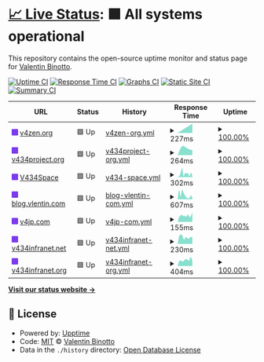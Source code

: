 # [📈 Live Status](https://status.v434project.com): <!--live status--> **🟩 All systems operational**

This repository contains the open-source uptime monitor and status page for [Valentin Binotto](https://v4zen.com).

[![Uptime CI](https://github.com/valentinbinotto/status/workflows/Uptime%20CI/badge.svg)](https://github.com/valentinbinotto/status/actions?query=workflow%3A%22Uptime+CI%22)
[![Response Time CI](https://github.com/valentinbinotto/status/workflows/Response%20Time%20CI/badge.svg)](https://github.com/valentinbinotto/status/actions?query=workflow%3A%22Response+Time+CI%22)
[![Graphs CI](https://github.com/valentinbinotto/status/workflows/Graphs%20CI/badge.svg)](https://github.com/valentinbinotto/status/actions?query=workflow%3A%22Graphs+CI%22)
[![Static Site CI](https://github.com/valentinbinotto/status/workflows/Static%20Site%20CI/badge.svg)](https://github.com/valentinbinotto/status/actions?query=workflow%3A%22Static+Site+CI%22)
[![Summary CI](https://github.com/valentinbinotto/status/workflows/Summary%20CI/badge.svg)](https://github.com/valentinbinotto/status/actions?query=workflow%3A%22Summary+CI%22)

<!--start: status pages-->
<!-- This summary is generated by Upptime (https://github.com/upptime/upptime) -->
<!-- Do not edit this manually, your changes will be overwritten -->
<!-- prettier-ignore -->
| URL | Status | History | Response Time | Uptime |
| --- | ------ | ------- | ------------- | ------ |
| <img alt="" src="https://raw.githubusercontent.com/valentinbinotto/status/master/assets/icon.png" height="13"> [v4zen.org](https://v4zen.org) | 🟩 Up | [v4zen-org.yml](https://github.com/valentinbinotto/status/commits/HEAD/history/v4zen-org.yml) | <details><summary><img alt="Response time graph" src="./graphs/v4zen-org/response-time-week.png" height="20"> 227ms</summary><br><a href="https://status.v434project.org/history/v4zen-org"><img alt="Response time 227" src="https://img.shields.io/endpoint?url=https%3A%2F%2Fraw.githubusercontent.com%2Fvalentinbinotto%2Fstatus%2FHEAD%2Fapi%2Fv4zen-org%2Fresponse-time.json"></a><br><a href="https://status.v434project.org/history/v4zen-org"><img alt="24-hour response time 227" src="https://img.shields.io/endpoint?url=https%3A%2F%2Fraw.githubusercontent.com%2Fvalentinbinotto%2Fstatus%2FHEAD%2Fapi%2Fv4zen-org%2Fresponse-time-day.json"></a><br><a href="https://status.v434project.org/history/v4zen-org"><img alt="7-day response time 227" src="https://img.shields.io/endpoint?url=https%3A%2F%2Fraw.githubusercontent.com%2Fvalentinbinotto%2Fstatus%2FHEAD%2Fapi%2Fv4zen-org%2Fresponse-time-week.json"></a><br><a href="https://status.v434project.org/history/v4zen-org"><img alt="30-day response time 227" src="https://img.shields.io/endpoint?url=https%3A%2F%2Fraw.githubusercontent.com%2Fvalentinbinotto%2Fstatus%2FHEAD%2Fapi%2Fv4zen-org%2Fresponse-time-month.json"></a><br><a href="https://status.v434project.org/history/v4zen-org"><img alt="1-year response time 227" src="https://img.shields.io/endpoint?url=https%3A%2F%2Fraw.githubusercontent.com%2Fvalentinbinotto%2Fstatus%2FHEAD%2Fapi%2Fv4zen-org%2Fresponse-time-year.json"></a></details> | <details><summary><a href="https://status.v434project.org/history/v4zen-org">100.00%</a></summary><a href="https://status.v434project.org/history/v4zen-org"><img alt="All-time uptime 100.00%" src="https://img.shields.io/endpoint?url=https%3A%2F%2Fraw.githubusercontent.com%2Fvalentinbinotto%2Fstatus%2FHEAD%2Fapi%2Fv4zen-org%2Fuptime.json"></a><br><a href="https://status.v434project.org/history/v4zen-org"><img alt="24-hour uptime 100.00%" src="https://img.shields.io/endpoint?url=https%3A%2F%2Fraw.githubusercontent.com%2Fvalentinbinotto%2Fstatus%2FHEAD%2Fapi%2Fv4zen-org%2Fuptime-day.json"></a><br><a href="https://status.v434project.org/history/v4zen-org"><img alt="7-day uptime 100.00%" src="https://img.shields.io/endpoint?url=https%3A%2F%2Fraw.githubusercontent.com%2Fvalentinbinotto%2Fstatus%2FHEAD%2Fapi%2Fv4zen-org%2Fuptime-week.json"></a><br><a href="https://status.v434project.org/history/v4zen-org"><img alt="30-day uptime 100.00%" src="https://img.shields.io/endpoint?url=https%3A%2F%2Fraw.githubusercontent.com%2Fvalentinbinotto%2Fstatus%2FHEAD%2Fapi%2Fv4zen-org%2Fuptime-month.json"></a><br><a href="https://status.v434project.org/history/v4zen-org"><img alt="1-year uptime 100.00%" src="https://img.shields.io/endpoint?url=https%3A%2F%2Fraw.githubusercontent.com%2Fvalentinbinotto%2Fstatus%2FHEAD%2Fapi%2Fv4zen-org%2Fuptime-year.json"></a></details>
| <img alt="" src="https://raw.githubusercontent.com/valentinbinotto/status/master/assets/icon.png" height="13"> [v434project.org](https://v434project.org) | 🟩 Up | [v434project-org.yml](https://github.com/valentinbinotto/status/commits/HEAD/history/v434project-org.yml) | <details><summary><img alt="Response time graph" src="./graphs/v434project-org/response-time-week.png" height="20"> 264ms</summary><br><a href="https://status.v434project.org/history/v434project-org"><img alt="Response time 264" src="https://img.shields.io/endpoint?url=https%3A%2F%2Fraw.githubusercontent.com%2Fvalentinbinotto%2Fstatus%2FHEAD%2Fapi%2Fv434project-org%2Fresponse-time.json"></a><br><a href="https://status.v434project.org/history/v434project-org"><img alt="24-hour response time 229" src="https://img.shields.io/endpoint?url=https%3A%2F%2Fraw.githubusercontent.com%2Fvalentinbinotto%2Fstatus%2FHEAD%2Fapi%2Fv434project-org%2Fresponse-time-day.json"></a><br><a href="https://status.v434project.org/history/v434project-org"><img alt="7-day response time 264" src="https://img.shields.io/endpoint?url=https%3A%2F%2Fraw.githubusercontent.com%2Fvalentinbinotto%2Fstatus%2FHEAD%2Fapi%2Fv434project-org%2Fresponse-time-week.json"></a><br><a href="https://status.v434project.org/history/v434project-org"><img alt="30-day response time 264" src="https://img.shields.io/endpoint?url=https%3A%2F%2Fraw.githubusercontent.com%2Fvalentinbinotto%2Fstatus%2FHEAD%2Fapi%2Fv434project-org%2Fresponse-time-month.json"></a><br><a href="https://status.v434project.org/history/v434project-org"><img alt="1-year response time 264" src="https://img.shields.io/endpoint?url=https%3A%2F%2Fraw.githubusercontent.com%2Fvalentinbinotto%2Fstatus%2FHEAD%2Fapi%2Fv434project-org%2Fresponse-time-year.json"></a></details> | <details><summary><a href="https://status.v434project.org/history/v434project-org">100.00%</a></summary><a href="https://status.v434project.org/history/v434project-org"><img alt="All-time uptime 100.00%" src="https://img.shields.io/endpoint?url=https%3A%2F%2Fraw.githubusercontent.com%2Fvalentinbinotto%2Fstatus%2FHEAD%2Fapi%2Fv434project-org%2Fuptime.json"></a><br><a href="https://status.v434project.org/history/v434project-org"><img alt="24-hour uptime 100.00%" src="https://img.shields.io/endpoint?url=https%3A%2F%2Fraw.githubusercontent.com%2Fvalentinbinotto%2Fstatus%2FHEAD%2Fapi%2Fv434project-org%2Fuptime-day.json"></a><br><a href="https://status.v434project.org/history/v434project-org"><img alt="7-day uptime 100.00%" src="https://img.shields.io/endpoint?url=https%3A%2F%2Fraw.githubusercontent.com%2Fvalentinbinotto%2Fstatus%2FHEAD%2Fapi%2Fv434project-org%2Fuptime-week.json"></a><br><a href="https://status.v434project.org/history/v434project-org"><img alt="30-day uptime 100.00%" src="https://img.shields.io/endpoint?url=https%3A%2F%2Fraw.githubusercontent.com%2Fvalentinbinotto%2Fstatus%2FHEAD%2Fapi%2Fv434project-org%2Fuptime-month.json"></a><br><a href="https://status.v434project.org/history/v434project-org"><img alt="1-year uptime 100.00%" src="https://img.shields.io/endpoint?url=https%3A%2F%2Fraw.githubusercontent.com%2Fvalentinbinotto%2Fstatus%2FHEAD%2Fapi%2Fv434project-org%2Fuptime-year.json"></a></details>
| <img alt="" src="https://raw.githubusercontent.com/valentinbinotto/status/master/assets/icon.png" height="13"> [V434Space](https://v434.cloud.mattermost.com) | 🟩 Up | [v434-space.yml](https://github.com/valentinbinotto/status/commits/HEAD/history/v434-space.yml) | <details><summary><img alt="Response time graph" src="./graphs/v434-space/response-time-week.png" height="20"> 302ms</summary><br><a href="https://status.v434project.org/history/v434-space"><img alt="Response time 263" src="https://img.shields.io/endpoint?url=https%3A%2F%2Fraw.githubusercontent.com%2Fvalentinbinotto%2Fstatus%2FHEAD%2Fapi%2Fv434-space%2Fresponse-time.json"></a><br><a href="https://status.v434project.org/history/v434-space"><img alt="24-hour response time 206" src="https://img.shields.io/endpoint?url=https%3A%2F%2Fraw.githubusercontent.com%2Fvalentinbinotto%2Fstatus%2FHEAD%2Fapi%2Fv434-space%2Fresponse-time-day.json"></a><br><a href="https://status.v434project.org/history/v434-space"><img alt="7-day response time 302" src="https://img.shields.io/endpoint?url=https%3A%2F%2Fraw.githubusercontent.com%2Fvalentinbinotto%2Fstatus%2FHEAD%2Fapi%2Fv434-space%2Fresponse-time-week.json"></a><br><a href="https://status.v434project.org/history/v434-space"><img alt="30-day response time 263" src="https://img.shields.io/endpoint?url=https%3A%2F%2Fraw.githubusercontent.com%2Fvalentinbinotto%2Fstatus%2FHEAD%2Fapi%2Fv434-space%2Fresponse-time-month.json"></a><br><a href="https://status.v434project.org/history/v434-space"><img alt="1-year response time 263" src="https://img.shields.io/endpoint?url=https%3A%2F%2Fraw.githubusercontent.com%2Fvalentinbinotto%2Fstatus%2FHEAD%2Fapi%2Fv434-space%2Fresponse-time-year.json"></a></details> | <details><summary><a href="https://status.v434project.org/history/v434-space">100.00%</a></summary><a href="https://status.v434project.org/history/v434-space"><img alt="All-time uptime 100.00%" src="https://img.shields.io/endpoint?url=https%3A%2F%2Fraw.githubusercontent.com%2Fvalentinbinotto%2Fstatus%2FHEAD%2Fapi%2Fv434-space%2Fuptime.json"></a><br><a href="https://status.v434project.org/history/v434-space"><img alt="24-hour uptime 100.00%" src="https://img.shields.io/endpoint?url=https%3A%2F%2Fraw.githubusercontent.com%2Fvalentinbinotto%2Fstatus%2FHEAD%2Fapi%2Fv434-space%2Fuptime-day.json"></a><br><a href="https://status.v434project.org/history/v434-space"><img alt="7-day uptime 100.00%" src="https://img.shields.io/endpoint?url=https%3A%2F%2Fraw.githubusercontent.com%2Fvalentinbinotto%2Fstatus%2FHEAD%2Fapi%2Fv434-space%2Fuptime-week.json"></a><br><a href="https://status.v434project.org/history/v434-space"><img alt="30-day uptime 100.00%" src="https://img.shields.io/endpoint?url=https%3A%2F%2Fraw.githubusercontent.com%2Fvalentinbinotto%2Fstatus%2FHEAD%2Fapi%2Fv434-space%2Fuptime-month.json"></a><br><a href="https://status.v434project.org/history/v434-space"><img alt="1-year uptime 100.00%" src="https://img.shields.io/endpoint?url=https%3A%2F%2Fraw.githubusercontent.com%2Fvalentinbinotto%2Fstatus%2FHEAD%2Fapi%2Fv434-space%2Fuptime-year.json"></a></details>
| <img alt="" src="https://raw.githubusercontent.com/valentinbinotto/status/master/assets/icon.png" height="13"> [blog.vlentin.com](https://blog.vlentin.com) | 🟩 Up | [blog-vlentin-com.yml](https://github.com/valentinbinotto/status/commits/HEAD/history/blog-vlentin-com.yml) | <details><summary><img alt="Response time graph" src="./graphs/blog-vlentin-com/response-time-week.png" height="20"> 607ms</summary><br><a href="https://status.v434project.org/history/blog-vlentin-com"><img alt="Response time 470" src="https://img.shields.io/endpoint?url=https%3A%2F%2Fraw.githubusercontent.com%2Fvalentinbinotto%2Fstatus%2FHEAD%2Fapi%2Fblog-vlentin-com%2Fresponse-time.json"></a><br><a href="https://status.v434project.org/history/blog-vlentin-com"><img alt="24-hour response time 626" src="https://img.shields.io/endpoint?url=https%3A%2F%2Fraw.githubusercontent.com%2Fvalentinbinotto%2Fstatus%2FHEAD%2Fapi%2Fblog-vlentin-com%2Fresponse-time-day.json"></a><br><a href="https://status.v434project.org/history/blog-vlentin-com"><img alt="7-day response time 607" src="https://img.shields.io/endpoint?url=https%3A%2F%2Fraw.githubusercontent.com%2Fvalentinbinotto%2Fstatus%2FHEAD%2Fapi%2Fblog-vlentin-com%2Fresponse-time-week.json"></a><br><a href="https://status.v434project.org/history/blog-vlentin-com"><img alt="30-day response time 470" src="https://img.shields.io/endpoint?url=https%3A%2F%2Fraw.githubusercontent.com%2Fvalentinbinotto%2Fstatus%2FHEAD%2Fapi%2Fblog-vlentin-com%2Fresponse-time-month.json"></a><br><a href="https://status.v434project.org/history/blog-vlentin-com"><img alt="1-year response time 470" src="https://img.shields.io/endpoint?url=https%3A%2F%2Fraw.githubusercontent.com%2Fvalentinbinotto%2Fstatus%2FHEAD%2Fapi%2Fblog-vlentin-com%2Fresponse-time-year.json"></a></details> | <details><summary><a href="https://status.v434project.org/history/blog-vlentin-com">100.00%</a></summary><a href="https://status.v434project.org/history/blog-vlentin-com"><img alt="All-time uptime 100.00%" src="https://img.shields.io/endpoint?url=https%3A%2F%2Fraw.githubusercontent.com%2Fvalentinbinotto%2Fstatus%2FHEAD%2Fapi%2Fblog-vlentin-com%2Fuptime.json"></a><br><a href="https://status.v434project.org/history/blog-vlentin-com"><img alt="24-hour uptime 100.00%" src="https://img.shields.io/endpoint?url=https%3A%2F%2Fraw.githubusercontent.com%2Fvalentinbinotto%2Fstatus%2FHEAD%2Fapi%2Fblog-vlentin-com%2Fuptime-day.json"></a><br><a href="https://status.v434project.org/history/blog-vlentin-com"><img alt="7-day uptime 100.00%" src="https://img.shields.io/endpoint?url=https%3A%2F%2Fraw.githubusercontent.com%2Fvalentinbinotto%2Fstatus%2FHEAD%2Fapi%2Fblog-vlentin-com%2Fuptime-week.json"></a><br><a href="https://status.v434project.org/history/blog-vlentin-com"><img alt="30-day uptime 100.00%" src="https://img.shields.io/endpoint?url=https%3A%2F%2Fraw.githubusercontent.com%2Fvalentinbinotto%2Fstatus%2FHEAD%2Fapi%2Fblog-vlentin-com%2Fuptime-month.json"></a><br><a href="https://status.v434project.org/history/blog-vlentin-com"><img alt="1-year uptime 100.00%" src="https://img.shields.io/endpoint?url=https%3A%2F%2Fraw.githubusercontent.com%2Fvalentinbinotto%2Fstatus%2FHEAD%2Fapi%2Fblog-vlentin-com%2Fuptime-year.json"></a></details>
| <img alt="" src="https://raw.githubusercontent.com/valentinbinotto/status/master/assets/icon.png" height="13"> [v4jp.com](https://v4jp.com/uptimetest) | 🟩 Up | [v4jp-com.yml](https://github.com/valentinbinotto/status/commits/HEAD/history/v4jp-com.yml) | <details><summary><img alt="Response time graph" src="./graphs/v4jp-com/response-time-week.png" height="20"> 155ms</summary><br><a href="https://status.v434project.org/history/v4jp-com"><img alt="Response time 492" src="https://img.shields.io/endpoint?url=https%3A%2F%2Fraw.githubusercontent.com%2Fvalentinbinotto%2Fstatus%2FHEAD%2Fapi%2Fv4jp-com%2Fresponse-time.json"></a><br><a href="https://status.v434project.org/history/v4jp-com"><img alt="24-hour response time 179" src="https://img.shields.io/endpoint?url=https%3A%2F%2Fraw.githubusercontent.com%2Fvalentinbinotto%2Fstatus%2FHEAD%2Fapi%2Fv4jp-com%2Fresponse-time-day.json"></a><br><a href="https://status.v434project.org/history/v4jp-com"><img alt="7-day response time 155" src="https://img.shields.io/endpoint?url=https%3A%2F%2Fraw.githubusercontent.com%2Fvalentinbinotto%2Fstatus%2FHEAD%2Fapi%2Fv4jp-com%2Fresponse-time-week.json"></a><br><a href="https://status.v434project.org/history/v4jp-com"><img alt="30-day response time 492" src="https://img.shields.io/endpoint?url=https%3A%2F%2Fraw.githubusercontent.com%2Fvalentinbinotto%2Fstatus%2FHEAD%2Fapi%2Fv4jp-com%2Fresponse-time-month.json"></a><br><a href="https://status.v434project.org/history/v4jp-com"><img alt="1-year response time 492" src="https://img.shields.io/endpoint?url=https%3A%2F%2Fraw.githubusercontent.com%2Fvalentinbinotto%2Fstatus%2FHEAD%2Fapi%2Fv4jp-com%2Fresponse-time-year.json"></a></details> | <details><summary><a href="https://status.v434project.org/history/v4jp-com">100.00%</a></summary><a href="https://status.v434project.org/history/v4jp-com"><img alt="All-time uptime 99.83%" src="https://img.shields.io/endpoint?url=https%3A%2F%2Fraw.githubusercontent.com%2Fvalentinbinotto%2Fstatus%2FHEAD%2Fapi%2Fv4jp-com%2Fuptime.json"></a><br><a href="https://status.v434project.org/history/v4jp-com"><img alt="24-hour uptime 100.00%" src="https://img.shields.io/endpoint?url=https%3A%2F%2Fraw.githubusercontent.com%2Fvalentinbinotto%2Fstatus%2FHEAD%2Fapi%2Fv4jp-com%2Fuptime-day.json"></a><br><a href="https://status.v434project.org/history/v4jp-com"><img alt="7-day uptime 100.00%" src="https://img.shields.io/endpoint?url=https%3A%2F%2Fraw.githubusercontent.com%2Fvalentinbinotto%2Fstatus%2FHEAD%2Fapi%2Fv4jp-com%2Fuptime-week.json"></a><br><a href="https://status.v434project.org/history/v4jp-com"><img alt="30-day uptime 99.83%" src="https://img.shields.io/endpoint?url=https%3A%2F%2Fraw.githubusercontent.com%2Fvalentinbinotto%2Fstatus%2FHEAD%2Fapi%2Fv4jp-com%2Fuptime-month.json"></a><br><a href="https://status.v434project.org/history/v4jp-com"><img alt="1-year uptime 99.83%" src="https://img.shields.io/endpoint?url=https%3A%2F%2Fraw.githubusercontent.com%2Fvalentinbinotto%2Fstatus%2FHEAD%2Fapi%2Fv4jp-com%2Fuptime-year.json"></a></details>
| <img alt="" src="https://raw.githubusercontent.com/valentinbinotto/status/master/assets/icon.png" height="13"> [v434infranet.net](http://v434infranet.net/) | 🟩 Up | [v434infranet-net.yml](https://github.com/valentinbinotto/status/commits/HEAD/history/v434infranet-net.yml) | <details><summary><img alt="Response time graph" src="./graphs/v434infranet-net/response-time-week.png" height="20"> 230ms</summary><br><a href="https://status.v434project.org/history/v434infranet-net"><img alt="Response time 230" src="https://img.shields.io/endpoint?url=https%3A%2F%2Fraw.githubusercontent.com%2Fvalentinbinotto%2Fstatus%2FHEAD%2Fapi%2Fv434infranet-net%2Fresponse-time.json"></a><br><a href="https://status.v434project.org/history/v434infranet-net"><img alt="24-hour response time 230" src="https://img.shields.io/endpoint?url=https%3A%2F%2Fraw.githubusercontent.com%2Fvalentinbinotto%2Fstatus%2FHEAD%2Fapi%2Fv434infranet-net%2Fresponse-time-day.json"></a><br><a href="https://status.v434project.org/history/v434infranet-net"><img alt="7-day response time 230" src="https://img.shields.io/endpoint?url=https%3A%2F%2Fraw.githubusercontent.com%2Fvalentinbinotto%2Fstatus%2FHEAD%2Fapi%2Fv434infranet-net%2Fresponse-time-week.json"></a><br><a href="https://status.v434project.org/history/v434infranet-net"><img alt="30-day response time 230" src="https://img.shields.io/endpoint?url=https%3A%2F%2Fraw.githubusercontent.com%2Fvalentinbinotto%2Fstatus%2FHEAD%2Fapi%2Fv434infranet-net%2Fresponse-time-month.json"></a><br><a href="https://status.v434project.org/history/v434infranet-net"><img alt="1-year response time 230" src="https://img.shields.io/endpoint?url=https%3A%2F%2Fraw.githubusercontent.com%2Fvalentinbinotto%2Fstatus%2FHEAD%2Fapi%2Fv434infranet-net%2Fresponse-time-year.json"></a></details> | <details><summary><a href="https://status.v434project.org/history/v434infranet-net">100.00%</a></summary><a href="https://status.v434project.org/history/v434infranet-net"><img alt="All-time uptime 100.00%" src="https://img.shields.io/endpoint?url=https%3A%2F%2Fraw.githubusercontent.com%2Fvalentinbinotto%2Fstatus%2FHEAD%2Fapi%2Fv434infranet-net%2Fuptime.json"></a><br><a href="https://status.v434project.org/history/v434infranet-net"><img alt="24-hour uptime 100.00%" src="https://img.shields.io/endpoint?url=https%3A%2F%2Fraw.githubusercontent.com%2Fvalentinbinotto%2Fstatus%2FHEAD%2Fapi%2Fv434infranet-net%2Fuptime-day.json"></a><br><a href="https://status.v434project.org/history/v434infranet-net"><img alt="7-day uptime 100.00%" src="https://img.shields.io/endpoint?url=https%3A%2F%2Fraw.githubusercontent.com%2Fvalentinbinotto%2Fstatus%2FHEAD%2Fapi%2Fv434infranet-net%2Fuptime-week.json"></a><br><a href="https://status.v434project.org/history/v434infranet-net"><img alt="30-day uptime 100.00%" src="https://img.shields.io/endpoint?url=https%3A%2F%2Fraw.githubusercontent.com%2Fvalentinbinotto%2Fstatus%2FHEAD%2Fapi%2Fv434infranet-net%2Fuptime-month.json"></a><br><a href="https://status.v434project.org/history/v434infranet-net"><img alt="1-year uptime 100.00%" src="https://img.shields.io/endpoint?url=https%3A%2F%2Fraw.githubusercontent.com%2Fvalentinbinotto%2Fstatus%2FHEAD%2Fapi%2Fv434infranet-net%2Fuptime-year.json"></a></details>
| <img alt="" src="https://raw.githubusercontent.com/valentinbinotto/status/master/assets/icon.png" height="13"> [v434infranet.org](http://v434infranet.org/) | 🟩 Up | [v434infranet-org.yml](https://github.com/valentinbinotto/status/commits/HEAD/history/v434infranet-org.yml) | <details><summary><img alt="Response time graph" src="./graphs/v434infranet-org/response-time-week.png" height="20"> 404ms</summary><br><a href="https://status.v434project.org/history/v434infranet-org"><img alt="Response time 404" src="https://img.shields.io/endpoint?url=https%3A%2F%2Fraw.githubusercontent.com%2Fvalentinbinotto%2Fstatus%2FHEAD%2Fapi%2Fv434infranet-org%2Fresponse-time.json"></a><br><a href="https://status.v434project.org/history/v434infranet-org"><img alt="24-hour response time 429" src="https://img.shields.io/endpoint?url=https%3A%2F%2Fraw.githubusercontent.com%2Fvalentinbinotto%2Fstatus%2FHEAD%2Fapi%2Fv434infranet-org%2Fresponse-time-day.json"></a><br><a href="https://status.v434project.org/history/v434infranet-org"><img alt="7-day response time 404" src="https://img.shields.io/endpoint?url=https%3A%2F%2Fraw.githubusercontent.com%2Fvalentinbinotto%2Fstatus%2FHEAD%2Fapi%2Fv434infranet-org%2Fresponse-time-week.json"></a><br><a href="https://status.v434project.org/history/v434infranet-org"><img alt="30-day response time 404" src="https://img.shields.io/endpoint?url=https%3A%2F%2Fraw.githubusercontent.com%2Fvalentinbinotto%2Fstatus%2FHEAD%2Fapi%2Fv434infranet-org%2Fresponse-time-month.json"></a><br><a href="https://status.v434project.org/history/v434infranet-org"><img alt="1-year response time 404" src="https://img.shields.io/endpoint?url=https%3A%2F%2Fraw.githubusercontent.com%2Fvalentinbinotto%2Fstatus%2FHEAD%2Fapi%2Fv434infranet-org%2Fresponse-time-year.json"></a></details> | <details><summary><a href="https://status.v434project.org/history/v434infranet-org">100.00%</a></summary><a href="https://status.v434project.org/history/v434infranet-org"><img alt="All-time uptime 100.00%" src="https://img.shields.io/endpoint?url=https%3A%2F%2Fraw.githubusercontent.com%2Fvalentinbinotto%2Fstatus%2FHEAD%2Fapi%2Fv434infranet-org%2Fuptime.json"></a><br><a href="https://status.v434project.org/history/v434infranet-org"><img alt="24-hour uptime 100.00%" src="https://img.shields.io/endpoint?url=https%3A%2F%2Fraw.githubusercontent.com%2Fvalentinbinotto%2Fstatus%2FHEAD%2Fapi%2Fv434infranet-org%2Fuptime-day.json"></a><br><a href="https://status.v434project.org/history/v434infranet-org"><img alt="7-day uptime 100.00%" src="https://img.shields.io/endpoint?url=https%3A%2F%2Fraw.githubusercontent.com%2Fvalentinbinotto%2Fstatus%2FHEAD%2Fapi%2Fv434infranet-org%2Fuptime-week.json"></a><br><a href="https://status.v434project.org/history/v434infranet-org"><img alt="30-day uptime 100.00%" src="https://img.shields.io/endpoint?url=https%3A%2F%2Fraw.githubusercontent.com%2Fvalentinbinotto%2Fstatus%2FHEAD%2Fapi%2Fv434infranet-org%2Fuptime-month.json"></a><br><a href="https://status.v434project.org/history/v434infranet-org"><img alt="1-year uptime 100.00%" src="https://img.shields.io/endpoint?url=https%3A%2F%2Fraw.githubusercontent.com%2Fvalentinbinotto%2Fstatus%2FHEAD%2Fapi%2Fv434infranet-org%2Fuptime-year.json"></a></details>

<!--end: status pages-->

[**Visit our status website →**](https://status.v434project.com)

## 📄 License

- Powered by: [Upptime](https://github.com/upptime/upptime)
- Code: [MIT](./LICENSE) © [Valentin Binotto](v4zen.com)
- Data in the `./history` directory: [Open Database License](https://opendatacommons.org/licenses/odbl/1-0/)
